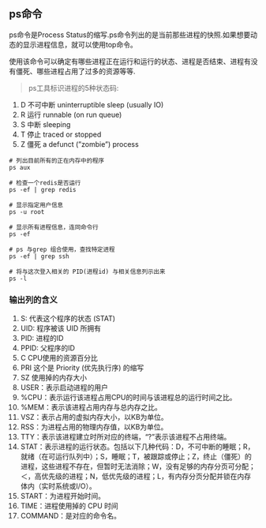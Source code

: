 ## ps命令

ps命令是Process Status的缩写.ps命令列出的是当前那些进程的快照.如果想要动态的显示进程信息，就可以使用top命令。

使用该命令可以确定有哪些进程正在运行和运行的状态、进程是否结束、进程有没有僵死、哪些进程占用了过多的资源等等.

>ps工具标识进程的5种状态码:

1. D 不可中断 uninterruptible sleep (usually IO)
2. R 运行 runnable (on run queue)
3. S 中断 sleeping
4. T 停止 traced or stopped
5. Z 僵死 a defunct (”zombie”) process

```shell
# 列出目前所有的正在内存中的程序
ps aux

# 检查一个redis是否运行
ps -ef | grep redis

# 显示指定用户信息
ps -u root

# 显示所有进程信息，连同命令行
ps -ef

# ps 与grep 组合使用，查找特定进程
ps -ef | grep ssh

# 将与这次登入相关的 PID(进程id) 与相关信息列示出来
ps -l
```

### 输出列的含义

1. S: 代表这个程序的状态 (STAT)
2. UID: 程序被该 UID 所拥有
3. PID: 进程的ID
4. PPID: 父程序的ID
5. C CPU使用的资源百分比
6. PRI 这个是 Priority (优先执行序) 的缩写
7. SZ 使用掉的内存大小
11. USER：表示启动进程的用户
12. %CPU：表示运行该进程占用CPU的时间与该进程总的运行时间之比。
13. %MEM：表示该进程占用内存与总内存之比。
14. VSZ：表示占用的虚拟内存大小，以KB为单位。
15. RSS：为进程占用的物理内存值，以KB为单位。
16. TTY：表示该进程建立时所对应的终端，“?”表示该进程不占用终端。
17. STAT：表示进程的运行状态。包括以下几种代码：D，不可中断的睡眠；R，就绪（在可运行队列中）；S，睡眠；T，被跟踪或停止；Z，终止（僵死）的进程，这些进程不存在，但暂时无法消除；W，没有足够的内存分页可分配；＜，高优先级的进程；N，低优先级的进程；L，有内存分页分配并锁在内存体内（实时系统或I/O）。
18. START：为进程开始时间。
19. TIME：进程使用掉的 CPU 时间
20. COMMAND：是对应的命令名。

